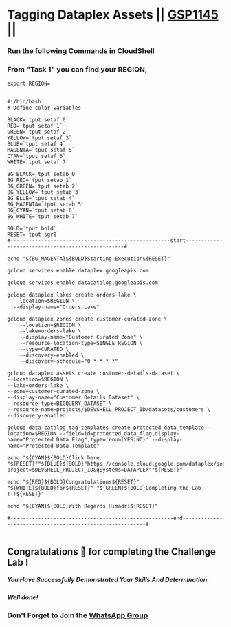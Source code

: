 # Tagging Dataplex Assets || [GSP1145](https://www.cloudskillsboost.google/course_templates/726/labs/461570) ||

### Run the following Commands in CloudShell
### From "Task 1" you can find your REGION,
```
export REGION=
```
```

#!/bin/bash
# Define color variables

BLACK=`tput setaf 0`
RED=`tput setaf 1`
GREEN=`tput setaf 2`
YELLOW=`tput setaf 3`
BLUE=`tput setaf 4`
MAGENTA=`tput setaf 5`
CYAN=`tput setaf 6`
WHITE=`tput setaf 7`

BG_BLACK=`tput setab 0`
BG_RED=`tput setab 1`
BG_GREEN=`tput setab 2`
BG_YELLOW=`tput setab 3`
BG_BLUE=`tput setab 4`
BG_MAGENTA=`tput setab 5`
BG_CYAN=`tput setab 6`
BG_WHITE=`tput setab 7`

BOLD=`tput bold`
RESET=`tput sgr0`
#----------------------------------------------------start--------------------------------------------------#

echo "${BG_MAGENTA}${BOLD}Starting Execution${RESET}"

gcloud services enable dataplex.googleapis.com

gcloud services enable datacatalog.googleapis.com

gcloud dataplex lakes create orders-lake \
  --location=$REGION \
  --display-name="Orders Lake"

gcloud dataplex zones create customer-curated-zone \
    --location=$REGION \
    --lake=orders-lake \
    --display-name="Customer Curated Zone" \
    --resource-location-type=SINGLE_REGION \
    --type=CURATED \
    --discovery-enabled \
    --discovery-schedule="0 * * * *"

gcloud dataplex assets create customer-details-dataset \
--location=$REGION \
--lake=orders-lake \
--zone=customer-curated-zone \
--display-name="Customer Details Dataset" \
--resource-type=BIGQUERY_DATASET \
--resource-name=projects/$DEVSHELL_PROJECT_ID/datasets/customers \
--discovery-enabled

gcloud data-catalog tag-templates create protected_data_template --location=$REGION --field=id=protected_data_flag,display-name="Protected Data Flag",type='enum(YES|NO)' --display-name="Protected Data Template"

echo "${CYAN}${BOLD}Click here: "${RESET}""${BLUE}${BOLD}"https://console.cloud.google.com/dataplex/search?project=$DEVSHELL_PROJECT_ID&qSystems=DATAPLEX""${RESET}"

echo "${RED}${BOLD}Congratulations${RESET}" "${WHITE}${BOLD}for${RESET}" "${GREEN}${BOLD}Completing the Lab !!!${RESET}"

echo "${CYAN}${BOLD}With Regards Himadri${RESET}"

#-----------------------------------------------------end----------------------------------------------------------#


```

## Congratulations 🎉 for completing the Challenge Lab !

##### *You Have Successfully Demonstrated Your Skills And Determination.*

#### *Well done!*

### Don't Forget to Join the [WhatsApp Group](https://chat.whatsapp.com/CcX9gXycV1lKmOjnZQCk7g) 

